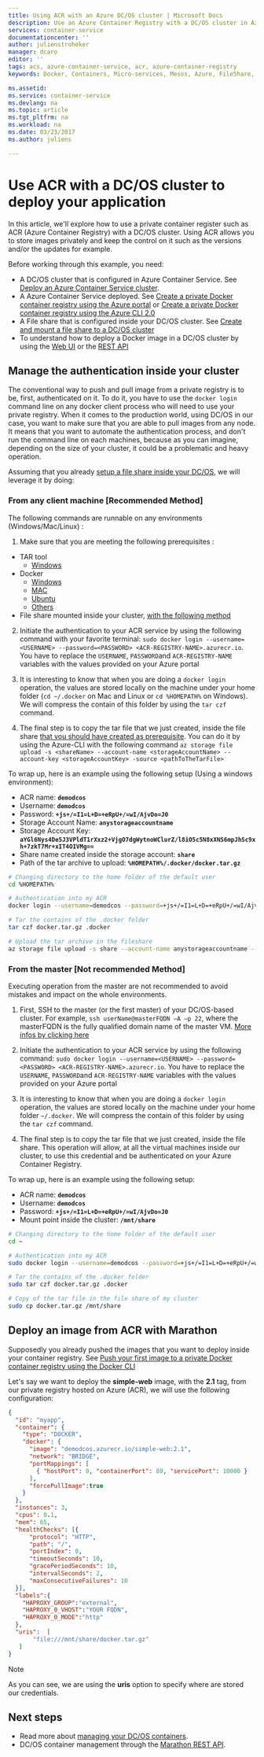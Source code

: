 ```yaml
---
title: Using ACR with an Azure DC/OS cluster | Microsoft Docs
description: Use an Azure Container Registry with a DC/OS cluster in Azure Container Service
services: container-service
documentationcenter: ''
author: julienstroheker
manager: dcaro
editor: ''
tags: acs, azure-container-service, acr, azure-container-registry
keywords: Docker, Containers, Micro-services, Mesos, Azure, FileShare, cifs

ms.assetid:
ms.service: container-service
ms.devlang: na
ms.topic: article
ms.tgt_pltfrm: na
ms.workload: na
ms.date: 03/23/2017
ms.author: juliens

---
```

# Use ACR with a DC/OS cluster to deploy your application

In this article, we'll explore how to use a private container register such as ACR (Azure Container Registry) with a DC/OS cluster. Using ACR allows you to store images privately and keep the control on it such as the versions and/or the updates for example.

Before working through this example, you need: 
* A DC/OS cluster that is configured in Azure Container Service. See [Deploy an Azure Container Service cluster](container-service-deployment.md).
* A Azure Container Service deployed. See [Create a private Docker container registry using the Azure portal](https://docs.microsoft.com/azure/container-registry/container-registry-get-started-portal) or [Create a private Docker container registry using the Azure CLI 2.0](https://docs.microsoft.com/azure/container-registry/container-registry-get-started-azure-cli)
* A File share that is configured inside your DC/OS cluster. See [Create and mount a file share to a DC/OS cluster](container-service-dcos-fileshare.md)
* To understand how to deploy a Docker image in a DC/OS cluster by using the [Web UI](container-service-mesos-marathon-ui.md) or the [REST API](container-service-mesos-marathon-rest.md)

## Manage the authentication inside your cluster

The conventional way to push and pull image from a private registry is to be, first, authenticated on it. To do it, you have to use the `docker login` command line on any docker client process who will need to use your private registry.
When it comes to the production world, using DC/OS in our case, you want to make sure that you are able to pull images from any node. It means that you want to automate the authentication process, and don't run the command line on each machines, because as you can imagine, depending on the size of your cluster, it could be a problematic and heavy operation. 

Assuming that you already [setup a file share inside your DC/OS](container-service-dcos-fileshare.md), we will leverage it by doing:

### From any client machine [Recommended Method]

The following commands are runnable on any environments (Windows/Mac/Linux)  :

1. Make sure that you are meeting the following prerequisites :
  * TAR tool
    * [Windows](http://gnuwin32.sourceforge.net/packages/gtar.htm)
  * Docker 
    * [Windows](https://www.docker.com/docker-windows)
    * [MAC](https://www.docker.com/docker-mac)
    * [Ubuntu](https://www.docker.com/docker-ubuntu)
    * [Others](https://www.docker.com/get-docker)
  * File share mounted inside your cluster, [with the following method](container-service-dcos-fileshare.md)

2. Initiate the authentication to your ACR service by using the following command with your favorite terminal: `sudo docker login --username=<USERNAME> --password=<PASSWORD> <ACR-REGISTRY-NAME>.azurecr.io`. You have to replace the `USERNAME`, `PASSWORD`and `ACR-REGISTRY-NAME` variables with the values provided on your Azure portal

3. It is interesting to know that when you are doing a `docker login` operation, the values are stored locally on the machine under your home folder (`cd ~/.docker` on Mac and Linux or `cd %HOMEPATH%` on Windows). We will compress the contain of this folder by using the `tar czf` command.

4. The final step is to copy the tar file that we just created, inside the file share [that you should have created as prerequisite](container-service-dcos-fileshare.md). You can do it by using the Azure-CLI with the following command `az storage file upload -s <shareName> --account-name <storageAccountName> --account-key <storageAccountKey> -source <pathToTheTarFile>`

To wrap up, here is an example using the following setup (Using a windows environment):
* ACR name: **`demodcos`**
* Username: **`demodcos`**
* Password: **`+js+/=I1=L+D=+eRpU+/=wI/AjvDo=J0`**
* Storage Account Name: **`anystorageaccountname`**
* Storage Account Key: **`aYGl6Nys4De5J3VPldT1rXxz2+VjgO7dgWytnoWClurZ/l8iO5c5N8xXNS6mpJhSc9xh+7zkT7Mr+xIT4OIVMg==`**
* Share name created inside the storage account: **`share`**
* Path of the tar archive to upload: **`%HOMEPATH%/.docker/docker.tar.gz`**

```bash
# Changing directory to the home folder of the default user
cd %HOMEPATH%

# Authentication into my ACR
docker login --username=demodcos --password=+js+/=I1=L+D=+eRpU+/=wI/AjvDo=J0 demodcos.azurecr.io

# Tar the contains of the .docker folder
tar czf docker.tar.gz .docker

# Upload the tar archive in the fileshare
az storage file upload -s share --account-name anystorageaccountname --account-key aYGl6Nys4De5J3VPldT1rXxz2+VjgO7dgWytnoWClurZ/l8iO5c5N8xXNS6mpJhSc9xh+7zkT7Mr+xIT4OIVMg== --source %HOMEPATH%/docker.tar.gz
```

### From the master [Not recommended Method]

Executing operation from the master are not recommended to avoid mistakes and impact on the whole environments.

1. First, SSH to the master (or the first master) of your DC/OS-based cluster. For example, `ssh userName@masterFQDN –A –p 22`, where the masterFQDN is the fully qualified domain name of the master VM. [More infos by clicking here](https://docs.microsoft.com/azure/container-service/container-service-connect#connect-to-a-dcos-or-swarm-cluster)

2. Initiate the authentication to your ACR service by using the following command: `sudo docker login --username=<USERNAME> --password=<PASSWORD> <ACR-REGISTRY-NAME>.azurecr.io`. You have to replace the `USERNAME`, `PASSWORD`and `ACR-REGISTRY-NAME` variables with the values provided on your Azure portal

3. It is interesting to know that when you are doing a `docker login` operation, the values are stored locally on the machine under your home folder `~/.docker`. We will compress the contain of this folder by using the `tar czf` command.

4. The final step is to copy the tar file that we just created, inside the file share. This operation will allow, at all the virtual machines inside our cluster, to use this credential and be authenticated on your Azure Container Registry.

To wrap up, here is an example using the following setup:
* ACR name: **`demodcos`**
* Username: **`demodcos`**
* Password: **`+js+/=I1=L+D=+eRpU+/=wI/AjvDo=J0`**
* Mount point inside the cluster: **`/mnt/share`**

```bash
# Changing directory to the home folder of the default user
cd ~

# Authentication into my ACR
sudo docker login --username=demodcos --password=+js+/=I1=L+D=+eRpU+/=wI/AjvDo=J0 demodcos.azurecr.io

# Tar the contains of the .docker folder
sudo tar czf docker.tar.gz .docker

# Copy of the tar file in the file share of my cluster
sudo cp docker.tar.gz /mnt/share
```


## Deploy an image from ACR with Marathon

Supposedly you already pushed the images that you want to deploy inside your container registry. See [Push your first image to a private Docker container registry using the Docker CLI](https://docs.microsoft.com/azure/container-registry/container-registry-get-started-docker-cli)

Let's say we want to deploy the **simple-web** image, with the **2.1** tag, from our private registry hosted on Azure (ACR), we will use the following configuration:

```json
{
  "id": "myapp",
  "container": {
    "type": "DOCKER",
    "docker": {
      "image": "demodcos.azurecr.io/simple-web:2.1",
      "network": "BRIDGE",
      "portMappings": [
        { "hostPort": 0, "containerPort": 80, "servicePort": 10000 }
      ],
      "forcePullImage":true
    }
  },
  "instances": 3,
  "cpus": 0.1,
  "mem": 65,
  "healthChecks": [{
      "protocol": "HTTP",
      "path": "/",
      "portIndex": 0,
      "timeoutSeconds": 10,
      "gracePeriodSeconds": 10,
      "intervalSeconds": 2,
      "maxConsecutiveFailures": 10
  }],
  "labels":{
    "HAPROXY_GROUP":"external",
    "HAPROXY_0_VHOST":"YOUR FQDN",
    "HAPROXY_0_MODE":"http"
  },
  "uris":  [
       "file:///mnt/share/docker.tar.gz"
   ]
}
```

> [!NOTE] 
> As you can see, we are using the **uris** option to specify where are stored our credentials.
>

## Next steps
* Read more about [managing your DC/OS containers](container-service-mesos-marathon-ui.md).
* DC/OS container management through the [Marathon REST API](container-service-mesos-marathon-rest.md).